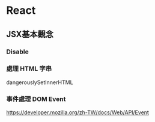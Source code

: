 # React

##  JSX基本觀念
###

###


### Disable


### 處理 HTML 字串
dangerouslySetInnerHTML


### 事件處理 DOM Event
https://developer.mozilla.org/zh-TW/docs/Web/API/Event

